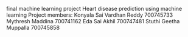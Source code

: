 final machine learning project
Heart disease prediction using machine learning
Project members:
Konyala Sai Vardhan Reddy
700745733
Mythresh Maddina
700741162
Eda Sai Akhil
700747481
Stuthi Geetha Muppalla
700745858
